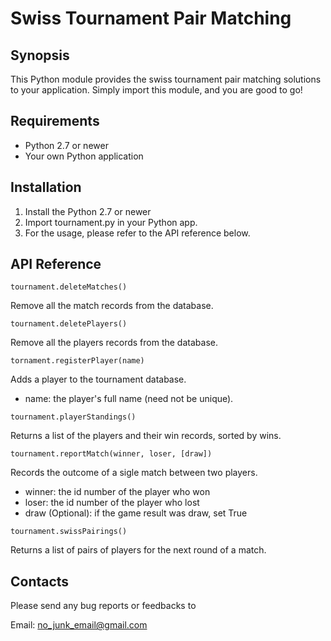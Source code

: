 <h1>Swiss Tournament Pair Matching</h1>

## Synopsis

This Python module provides the swiss tournament pair matching solutions to your application. Simply import this module, and you are good to go!

## Requirements

- Python 2.7 or newer
- Your own Python application

## Installation

1. Install the Python 2.7 or newer
2. Import tournament.py in your Python app.
3. For the usage, please refer to the API reference below.

## API Reference

`tournament.deleteMatches()`

Remove all the match records from the database.

`tournament.deletePlayers()`

Remove all the players records from the database.

`tornament.registerPlayer(name)`

Adds a player to the tournament database.
  
- name: the player's full name (need not be unique).

`tournament.playerStandings()`

Returns a list of the players and their win records, sorted by wins.

`tournament.reportMatch(winner, loser, [draw])`

Records the outcome of a sigle match between two players.

- winner:  the id number of the player who won
- loser:  the id number of the player who lost
- draw (Optional): if the game result was draw, set True

`tournament.swissPairings()`

Returns a list of pairs of players for the next round of a match.

## Contacts

Please send any bug reports or feedbacks to

Email: no_junk_email@gmail.com
